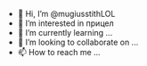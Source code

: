 - 👋 Hi, I’m @mugiusstithLOL
- 👀 I’m interested in прицел
- 🌱 I’m currently learning ...
- 💞️ I’m looking to collaborate on ...
- 📫 How to reach me ...

<!---
mugiusstithLOL/mugiusstithLOL is a ✨ special ✨ repository because its `README.md` (this file) appears on your GitHub profile.
You can click the Preview link to take a look at your changes.
--->
